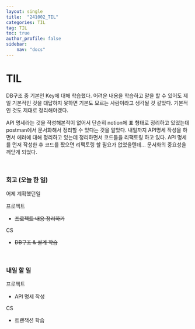 ```yaml
---
layout: single
title:  "241002_TIL"
categories: TIL
tag: TIL
toc: true
author_profile: false
sidebar:
    nav: "docs"
---
```



# TIL

DB구조 중 기본인 Key에 대해 학습했다. 어려운 내용을 학습하고 말을 할 수 있어도 제일 기본적인 것을 대답하지 못하면 기본도 모르는 사람이라고 생각될 것 같았다. 기본적인 것도 제대로 정리해야겠다. 

API 명세라는 것을 작성해본적이 없어서 단순히 notion에 표 형태로 정리하고 있었는데 postman에서 문서화해서 정리할 수 있다는 것을 알았다. 내일까지 API명세 작성을 하면서 에러에 대해 정리하고 있는데 정리하면서 코드들을 리팩토링 하고 있다.
API 명세를 먼저 작성한 후 코드를 짰으면 리팩토링 할 필요가 없었을텐데... 문서화의 중요성을 깨닫게 되었다.

<br/>

### 회고 (오늘 한 일)

어제 계획했던일

프로젝트
- ~~프로젝트 내용 정리하기~~

CS
- ~~DB구조 & 설계 학습~~

<br/>

### 내일 할 일

프로젝트
- API 명세 작성

CS
- 트랜잭션 학습